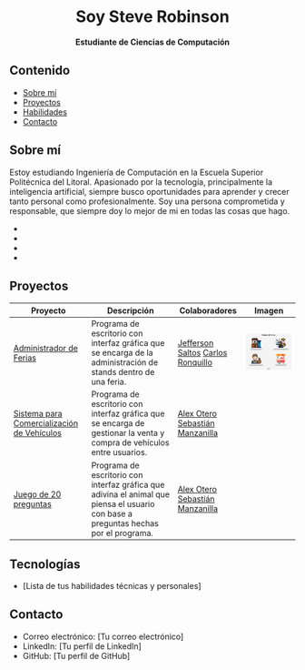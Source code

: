 <h1 style="text-align:center">Soy Steve Robinson</h1>
<p style="text-align:center; font-weight:bold; font-size:17">Estudiante de Ciencias de Computación</p>

## Contenido

- [Sobre mí](#sobre-mí)
- [Proyectos](#proyectos)
- [Habilidades](#habilidades)
- [Contacto](#contacto)

## Sobre mí

Estoy estudiando Ingeniería de Computación en la Escuela Superior Politécnica del Litoral. Apasionado por la tecnología, principalmente la inteligencia artificial, siempre busco oportunidades para aprender y crecer tanto personal como profesionalmente. Soy una persona comprometida y responsable, que siempre doy lo mejor de mi en todas las cosas que hago.

-
-
-
-

## Proyectos

| Proyecto    | Descripción | Colaboradores | Imagen |
| -------- | ------- | -------- | ------- |
| [Administrador de Ferias](https://github.com/stikrobinson/POO-P3-G10)  |  Programa de escritorio con interfaz gráfica que se encarga de la administración de stands dentro de una feria.   | [Jefferson Saltos](https://github.com/rsaltos04) [Carlos Ronquillo](https://github.com/carrbrus)   | ![Menú Principal del Administrador de Ferias](AdministradorFerias.png)   |
| [Sistema para Comercialización de Vehículos](https://github.com/stikrobinson/Proyecto_Grupo_12) | Programa de escritorio con interfaz gráfica que se encarga de gestionar la venta y compra de vehículos entre usuarios.    | [Alex Otero](https://github.com/alexoterol) [Sebastián Manzanilla](https://github.com/ManzanillaSebastian) |     |
| [Juego de 20 preguntas](https://github.com/stikrobinson/Proyecto_Grupo_12) | Programa de escritorio con interfaz gráfica que adivina el animal que piensa el usuario con base a preguntas hechas por el programa.     | [Alex Otero](https://github.com/alexoterol) [Sebastián Manzanilla](https://github.com/ManzanillaSebastian) |     |

## Tecnologías

- [Lista de tus habilidades técnicas y personales]

## Contacto

- Correo electrónico: [Tu correo electrónico]
- LinkedIn: [Tu perfil de LinkedIn]
- GitHub: [Tu perfil de GitHub]
